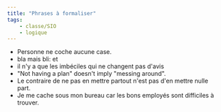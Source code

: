 ```yaml
---
title: "Phrases à formaliser"
tags:
    - classe/SIO
    - logique
---
```


- Personne ne coche aucune case.
- bla mais bli: et
- il n'y a que les imbéciles qui ne changent pas d'avis
- "Not having a plan" doesn't imply "messing around".
- Le contraire de ne pas en mettre partout n'est pas
  d'en mettre nulle part.
- Je me cache sous mon bureau car les bons employés sont difficiles à trouver.
